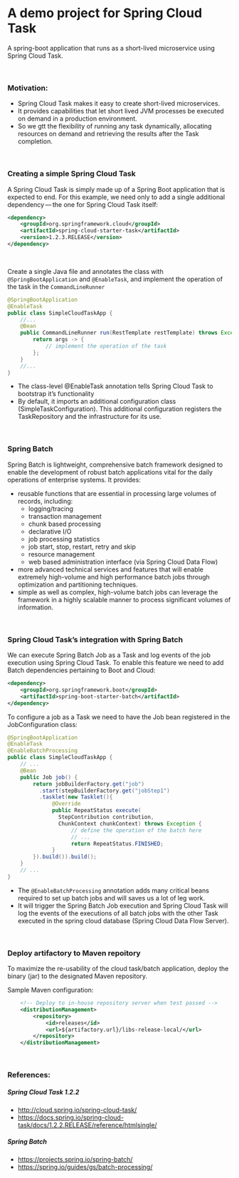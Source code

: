 # A demo project for Spring Cloud Task
A spring-boot application that runs as a short-lived microservice using Spring Cloud Task.

<br/>

### Motivation:
- Spring Cloud Task makes it easy to create short-lived microservices. 
- It provides capabilities that let short lived JVM processes be executed 
on demand in a production environment.
- So we gtt the flexibility of running any task dynamically, allocating 
resources on demand and retrieving the results after the Task completion.

<br/>

### Creating a simple Spring Cloud Task
A Spring Cloud Task is simply made up of a Spring Boot application that is 
expected to end. For this example, we need only to add a single additional 
dependency — the one for Spring Cloud Task itself:
```xml
<dependency>
    <groupId>org.springframework.cloud</groupId>
    <artifactId>spring-cloud-starter-task</artifactId>
    <version>1.2.3.RELEASE</version>
</dependency>
```

<br/>

Create a single Java file and annotates the class with `@SpringBootApplication` 
and `@EnableTask`, and implement the operation of the task in 
the `CommandLineRunner` 
```java
@SpringBootApplication
@EnableTask
public class SimpleCloudTaskApp {
	//...
	@Bean
	public CommandLineRunner run(RestTemplate restTemplate) throws Exception {
		return args -> {
			// implement the operation of the task
		};
	}
	//...
}
```
- The class-level @EnableTask annotation tells Spring Cloud Task to bootstrap 
it’s functionality
- By default, it imports an additional configuration class 
(SimpleTaskConfiguration). This additional configuration registers the 
TaskRepository and the infrastructure for its use.

<br/>

### Spring Batch
Spring Batch is lightweight, comprehensive batch framework designed to enable the development 
of robust batch applications vital for the daily operations of enterprise systems. It provides: 
- reusable functions that are essential in processing large volumes of records, 
including: 
    - logging/tracing 
    - transaction management 
    - chunk based processing
    - declarative I/O
    - job processing statistics 
    - job start, stop, restart, retry and skip 
    - resource management
    - web based administration interface (via Spring Cloud Data Flow)
- more advanced technical services and features that will enable extremely 
high-volume and high performance batch jobs through optimization and partitioning 
techniques. 
- simple as well as complex, high-volume batch jobs can leverage the framework 
in a highly scalable manner to process significant volumes of information.

<br/>

### Spring Cloud Task’s integration with Spring Batch
We can execute Spring Batch Job as a Task and log events of the job execution using 
Spring Cloud Task. To enable this feature we need to add Batch dependencies pertaining 
to Boot and Cloud:

```xml
<dependency>
    <groupId>org.springframework.boot</groupId>
    <artifactId>spring-boot-starter-batch</artifactId>
</dependency>
```

To configure a job as a Task we need to have the Job bean registered in the JobConfiguration class:
```java
@SpringBootApplication
@EnableTask
@EnableBatchProcessing
public class SimpleCloudTaskApp {
    // ...
    @Bean
    public Job job() {
        return jobBuilderFactory.get("job")
          .start(stepBuilderFactory.get("jobStep1")
          .tasklet(new Tasklet(){
              @Override
              public RepeatStatus execute(
                StepContribution contribution,
                ChunkContext chunkContext) throws Exception {
                    // define the operation of the batch here
                    // ...
                    return RepeatStatus.FINISHED;
              }
        }).build()).build();
    }
    // ...
}
```
- The `@EnableBatchProcessing` annotation adds many critical beans required to set up 
batch jobs and will saves us a lot of leg work. 
- It will trigger the Spring Batch Job execution and Spring Cloud Task will log the 
events of the executions of all batch jobs with the other Task executed in the spring 
cloud database (Spring Cloud Data Flow Server).
<br/>

### Deploy artifactory to Maven repoitory
To maximize the re-usability of the cloud task/batch application, deploy the binary (jar)
to the designated Maven repository.

Sample Maven configuration:
```xml
	<!-- Deploy to in-house repository server when test passed -->
	<distributionManagement>
		<repository>
			<id>releases</id>
			<url>${artifactory.url}/libs-release-local/</url>
		</repository>
	</distributionManagement>
```

<br/>

### References:

##### Spring Cloud Task 1.2.2
- http://cloud.spring.io/spring-cloud-task/
- https://docs.spring.io/spring-cloud-task/docs/1.2.2.RELEASE/reference/htmlsingle/

##### Spring Batch
- https://projects.spring.io/spring-batch/
- https://spring.io/guides/gs/batch-processing/


<br/>
